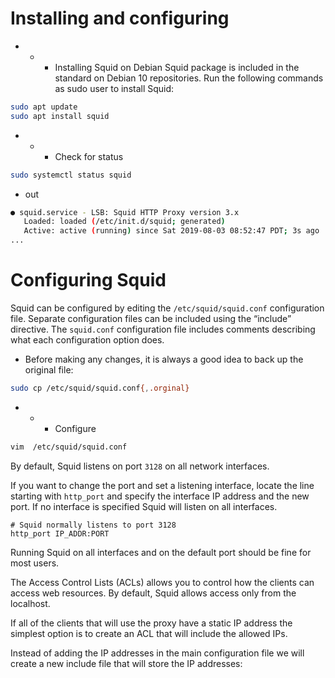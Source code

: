 # Installing and configuring
- - - Installing Squid on Debian 
Squid package is included in the standard on Debian 10 repositories. Run the following commands as sudo user to install Squid:

```bash
sudo apt update
sudo apt install squid
```
- - - Check for status

```bash
sudo systemctl status squid
```
- out
```bash
● squid.service - LSB: Squid HTTP Proxy version 3.x
   Loaded: loaded (/etc/init.d/squid; generated)
   Active: active (running) since Sat 2019-08-03 08:52:47 PDT; 3s ago
...
```
# Configuring Squid 

Squid can be configured by editing the `/etc/squid/squid.conf` configuration file. Separate configuration files can be included using the “include” directive.
The `squid.conf` configuration file includes comments describing what each configuration option does.

- Before making any changes, it is always a good idea to back up the original file:

```bash
sudo cp /etc/squid/squid.conf{,.orginal}
```

- - - Configure

```bash
vim  /etc/squid/squid.conf
```

By default, Squid listens on port `3128` on all network interfaces.

If you want to change the port and set a listening interface, locate the line starting with `http_port` and specify the interface IP address and the new port. If no interface is specified Squid will listen on all interfaces.

```
# Squid normally listens to port 3128
http_port IP_ADDR:PORT
```
Running Squid on all interfaces and on the default port should be fine for most users.

The Access Control Lists (ACLs) allows you to control how the clients can access web resources. By default, Squid allows access only from the localhost.

If all of the clients that will use the proxy have a static IP address the simplest option is to create an ACL that will include the allowed IPs.

Instead of adding the IP addresses in the main configuration file we will create a new include file that will store the IP addresses:












